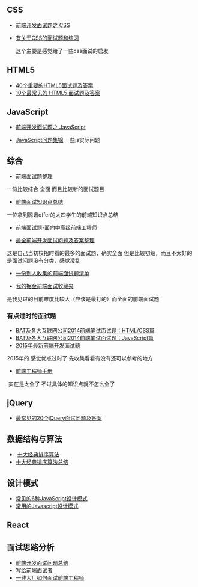 ## CSS
 - [前端开发面试题之 CSS](http://www.jianshu.com/p/10a7959033f8)
 - [有关于CSS的面试题和练习](https://www.w3cplus.com/css/interview-question-css.html)
 
   这个主要是感觉给了一些css面试的启发
   
   
## HTML5
 - [40个重要的HTML5面试题及答案](http://blog.jobbole.com/78346/)
 - [10个最常见的 HTML5 面试题及答案](https://segmentfault.com/a/1190000002386449)
 
 
## JavaScript
- [前端开发面试题之 JavaScript](http://www.jianshu.com/p/05d84b60a1dc)

- [JavaScript问题集锦](https://github.com/creeperyang/blog/issues/2)
 一些js实际问题



## 综合
- [前端面试题整理](http://blog.poetries.top/2017/03/12/front-end-interview-summary/?utm_source=tuicool&utm_medium=referral)

一份比较综合  全面 而且比较新的面试题目

- [前端面试知识点总结](https://zhuanlan.zhihu.com/p/22606894)

一位拿到腾讯offer的大四学生的前端知识点总结

- [前端面试题-面向中高级前端工程师](http://web.jobbole.com/82218/)

- [最全前端开发面试问题及答案整理](https://www.tuicool.com/articles/eIfE3uq)

 这是自己当初校招时看的最多的面试题，确实全面  但是比较初级，而且不太好的是面试问题没有分类，感觉凌乱
 
- [一份别人收集的前端面试题清单](https://mdluo.com/blog/about-front-end-interview/)

- [我的掘金前端面试收藏夹](https://juejin.im/collection/58c574461e35c9462d3e7651)

是我见过的目前难度比较大（应该是最打的）而全面的前端面试题



### 有点过时的面试题
 - [BAT及各大互联网公司2014前端笔试面试题：HTML/CSS篇](http://blog.jobbole.com/78740/)
 - [BAT及各大互联网公司2014前端笔试面试题：JavaScript篇](http://blog.jobbole.com/78738/)
 - [2015年最新前端开发面试题](http://udn.yyuap.com/thread-17719-1-1.html)
  
  2015年的   感觉优点过时了  先收集看看有没有还可以参考的地方
  
 - [前端工程师手册](https://leohxj.gitbooks.io/front-end-database/frontend-workflow/direction-organization.html)
 
  实在是太全了 不过具体的知识点就不怎么全了



## jQuery

- [最常见的20个jQuery面试问题及答案](http://web.jobbole.com/82218/)


## 数据结构与算法
 -  [十大经典排序算法](http://web.jobbole.com/87968/)
 - [十大经典排序算法总结](https://www.cnblogs.com/jztan/p/5878630.html)

## 设计模式
 - [常见的6种JavaScript设计模式](http://www.jianshu.com/p/d8c1c426d028)
 - [常用的Javascript设计模式](http://blog.jobbole.com/29454/)
 
 
## React

## 面试思路分析
- [前端开发面试问题总结](http://www.feeldesignstudio.com/2015/05/front-end-interview-questions/)
- [写给前端面试者 ](https://github.com/amfe/article/issues/5)
- [一线大厂如何面试前端工程师](https://cn.100offer.com/blog/posts/223)
